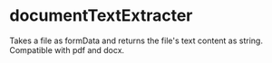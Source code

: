 # documentTextExtracter

Takes a file as formData and returns the file's text content as string. Compatible with pdf and docx.
